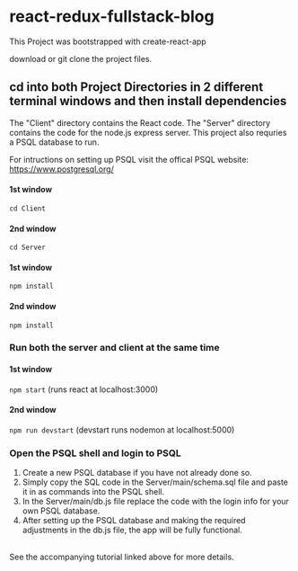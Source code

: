 # react-redux-fullstack-blog

This Project was bootstrapped with create-react-app

download or git clone the project files.

## cd into both Project Directories in 2 different terminal windows and then install dependencies

The "Client" directory contains the React code. The "Server" directory contains the code for the node.js express server. This project also requries a PSQL database to run. 

For intructions on setting up PSQL visit the offical PSQL website:
<br />
https://www.postgresql.org/ 


#### 1st window
`cd Client`

#### 2nd window
`cd Server`

#### 1st window
`npm install` 

#### 2nd window
`npm install` 

### Run both the server and client at the same time

#### 1st window 
`npm start`
(runs react at localhost:3000)

#### 2nd window 
`npm run devstart` 
(devstart runs nodemon at localhost:5000)


### Open the PSQL shell and login to PSQL

<ol>
  <li>Create a new PSQL database if you have not already done so. </li>
  <li>Simply copy the SQL code in the Server/main/schema.sql file and paste it in as commands into the PSQL shell.  </li> 
  <li> In the Server/main/db.js file replace the code with the login info for your own PSQL database. </li>
  <li> After setting up the PSQL database and making the required adjustments in the db.js file, the app will be fully functional. </li> 
</ol>

<br />
See the accompanying tutorial linked above for more details. 
